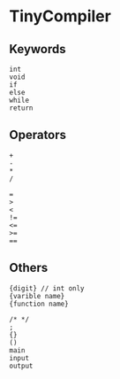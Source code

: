 # TinyCompiler

## Keywords

```
int
void
if
else
while
return
```

## Operators

```
+
-
*
/

=
>
<
!=
<=
>=
==
```

## Others

```
{digit} // int only
{varible name}
{function name}

/* */
;
{}
()
main
input
output
```

